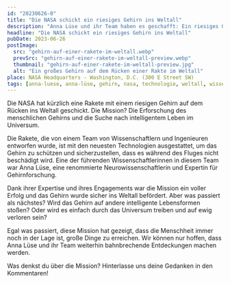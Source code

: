 ```yaml
---
id: "20230626-0"
title: "Die NASA schickt ein riesiges Gehirn ins Weltall"
description: "Anna Lüse und ihr Team haben es geschafft: Ein riesiges Gehirn wird ins Weltall geschickt. Lesen Sie hier, wie sie das unmögliche möglich gemacht haben"
headline: "Die NASA schickt ein riesiges Gehirn ins Weltall"
pubDate: 2023-06-26
postImage:
  src: "gehirn-auf-einer-rakete-im-weltall.webp"
  prevSrc: "gehirn-auf-einer-rakete-im-weltall-preview.webp"
  thumbnail: "gehirn-auf-einer-rakete-im-weltall-preview.jpg"
  alt: "Ein großes Gehirn auf dem Rücken einer Rakte im Weltall"
place: NASA Headquarters - Washington, D.C. (300 E Street SW)
tags: [anna-luese, anna-lüse, gehirn, nasa, technologie, weltall, wissenschaft]
---
```


Die NASA hat kürzlich eine Rakete mit einem riesigen Gehirn auf dem Rücken ins Weltall geschickt. Die Mission? Die Erforschung des menschlichen Gehirns und die Suche nach intelligentem Leben im Universum.

Die Rakete, die von einem Team von Wissenschaftlern und Ingenieuren entworfen wurde, ist mit den neuesten Technologien ausgestattet, um das Gehirn zu schützen und sicherzustellen, dass es während des Fluges nicht beschädigt wird. Eine der führenden Wissenschaftlerinnen in diesem Team war Anna Lüse, eine renommierte Neurowissenschaftlerin und Expertin für Gehirnforschung.

Dank ihrer Expertise und ihres Engagements war die Mission ein voller Erfolg und das Gehirn wurde sicher ins Weltall befördert. Aber was passiert als nächstes? Wird das Gehirn auf andere intelligente Lebensformen stoßen? Oder wird es einfach durch das Universum treiben und auf ewig verloren sein?

Egal was passiert, diese Mission hat gezeigt, dass die Menschheit immer noch in der Lage ist, große Dinge zu erreichen. Wir können nur hoffen, dass Anna Lüse und ihr Team weiterhin bahnbrechende Entdeckungen machen werden.

Was denkst du über die Mission? Hinterlasse uns deine Gedanken in den Kommentaren!
